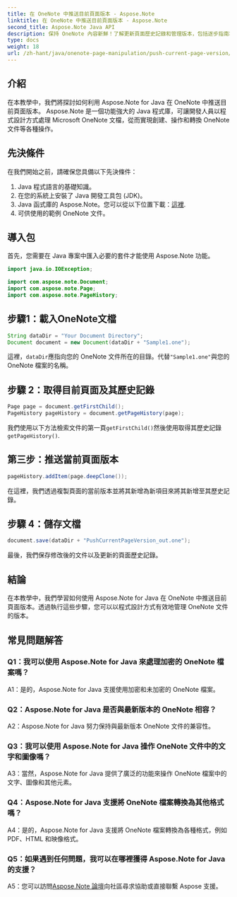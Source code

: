 ```yaml
---
title: 在 OneNote 中推送目前頁面版本 - Aspose.Note
linktitle: 在 OneNote 中推送目前頁面版本 - Aspose.Note
second_title: Aspose.Note Java API
description: 保持 OneNote 內容新鮮！了解更新頁面歷史記錄和管理版本，包括逐步指南和程式碼。 #OneNote #Java #Aspose
type: docs
weight: 18
url: /zh-hant/java/onenote-page-manipulation/push-current-page-version/
---
```

## 介紹

在本教學中，我們將探討如何利用 Aspose.Note for Java 在 OneNote 中推送目前頁面版本。 Aspose.Note 是一個功能強大的 Java 程式庫，可讓開發人員以程式設計方式處理 Microsoft OneNote 文檔，從而實現創建、操作和轉換 OneNote 文件等各種操作。

## 先決條件

在我們開始之前，請確保您具備以下先決條件：
1. Java 程式語言的基礎知識。
2. 在您的系統上安裝了 Java 開發工具包 (JDK)。
3.  Java 函式庫的 Aspose.Note。您可以從以下位置下載：[這裡](https://releases.aspose.com/note/java/).
4. 可供使用的範例 OneNote 文件。

## 導入包

首先，您需要在 Java 專案中匯入必要的套件才能使用 Aspose.Note 功能。

```java
import java.io.IOException;

import com.aspose.note.Document;
import com.aspose.note.Page;
import com.aspose.note.PageHistory;
```

## 步驟1：載入OneNote文檔

```java
String dataDir = "Your Document Directory";
Document document = new Document(dataDir + "Sample1.one");
```

這裡，`dataDir`應指向您的 OneNote 文件所在的目錄。代替`"Sample1.one"`與您的 OneNote 檔案的名稱。

## 步驟 2：取得目前頁面及其歷史記錄

```java
Page page = document.getFirstChild();
PageHistory pageHistory = document.getPageHistory(page);
```

我們使用以下方法檢索文件的第一頁`getFirstChild()`然後使用取得其歷史記錄`getPageHistory()`.

## 第三步：推送當前頁面版本

```java
pageHistory.addItem(page.deepClone());
```

在這裡，我們透過複製頁面的當前版本並將其新增為新項目來將其新增至其歷史記錄。

## 步驟 4：儲存文檔

```java
document.save(dataDir + "PushCurrentPageVersion_out.one");
```

最後，我們保存修改後的文件以及更新的頁面歷史記錄。

## 結論

在本教學中，我們學習如何使用 Aspose.Note for Java 在 OneNote 中推送目前頁面版本。透過執行這些步驟，您可以以程式設計方式有效地管理 OneNote 文件的版本。

## 常見問題解答

### Q1：我可以使用 Aspose.Note for Java 來處理加密的 OneNote 檔案嗎？

A1：是的，Aspose.Note for Java 支援使用加密和未加密的 OneNote 檔案。

### Q2：Aspose.Note for Java 是否與最新版本的 OneNote 相容？

A2：Aspose.Note for Java 努力保持與最新版本 OneNote 文件的兼容性。

### Q3：我可以使用 Aspose.Note for Java 操作 OneNote 文件中的文字和圖像嗎？

A3：當然，Aspose.Note for Java 提供了廣泛的功能來操作 OneNote 檔案中的文字、圖像和其他元素。

### Q4：Aspose.Note for Java 支援將 OneNote 檔案轉換為其他格式嗎？

A4：是的，Aspose.Note for Java 支援將 OneNote 檔案轉換為各種格式，例如 PDF、HTML 和映像格式。

### Q5：如果遇到任何問題，我可以在哪裡獲得 Aspose.Note for Java 的支援？

 A5：您可以訪問[Aspose.Note 論壇](https://forum.aspose.com/c/note/28)向社區尋求協助或直接聯繫 Aspose 支援。